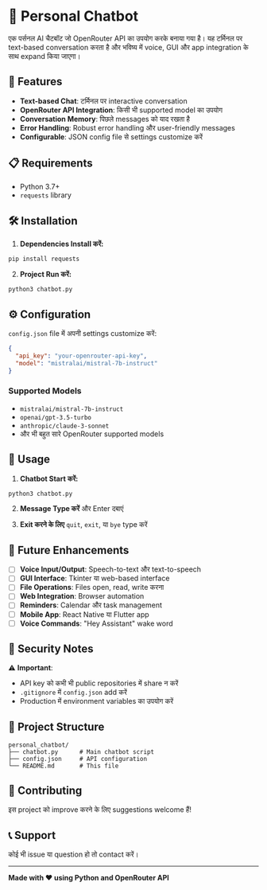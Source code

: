 # 🤖 Personal Chatbot

एक पर्सनल AI चैटबॉट जो OpenRouter API का उपयोग करके बनाया गया है। यह टर्मिनल पर text-based conversation करता है और भविष्य में voice, GUI और app integration के साथ expand किया जाएगा।

## 🚀 Features

- **Text-based Chat**: टर्मिनल पर interactive conversation
- **OpenRouter API Integration**: किसी भी supported model का उपयोग
- **Conversation Memory**: पिछले messages को याद रखता है
- **Error Handling**: Robust error handling और user-friendly messages
- **Configurable**: JSON config file से settings customize करें

## 📋 Requirements

- Python 3.7+
- `requests` library

## 🛠 Installation

1. **Dependencies Install करें:**
```bash
pip install requests
```

2. **Project Run करें:**
```bash
python3 chatbot.py
```

## ⚙️ Configuration

`config.json` file में अपनी settings customize करें:

```json
{
  "api_key": "your-openrouter-api-key",
  "model": "mistralai/mistral-7b-instruct"
}
```

### Supported Models
- `mistralai/mistral-7b-instruct`
- `openai/gpt-3.5-turbo`
- `anthropic/claude-3-sonnet`
- और भी बहुत सारे OpenRouter supported models

## 🎯 Usage

1. **Chatbot Start करें:**
```bash
python3 chatbot.py
```

2. **Message Type करें** और Enter दबाएं

3. **Exit करने के लिए** `quit`, `exit`, या `bye` type करें

## 🔮 Future Enhancements

- [ ] **Voice Input/Output**: Speech-to-text और text-to-speech
- [ ] **GUI Interface**: Tkinter या web-based interface
- [ ] **File Operations**: Files open, read, write करना
- [ ] **Web Integration**: Browser automation
- [ ] **Reminders**: Calendar और task management
- [ ] **Mobile App**: React Native या Flutter app
- [ ] **Voice Commands**: "Hey Assistant" wake word

## 🔐 Security Notes

⚠️ **Important**: 
- API key को कभी भी public repositories में share न करें
- `.gitignore` में `config.json` add करें
- Production में environment variables का उपयोग करें

## 📁 Project Structure

```
personal_chatbot/
├── chatbot.py      # Main chatbot script
├── config.json     # API configuration
└── README.md       # This file
```

## 🤝 Contributing

इस project को improve करने के लिए suggestions welcome हैं!

## 📞 Support

कोई भी issue या question हो तो contact करें।

---

**Made with ❤️ using Python and OpenRouter API** 